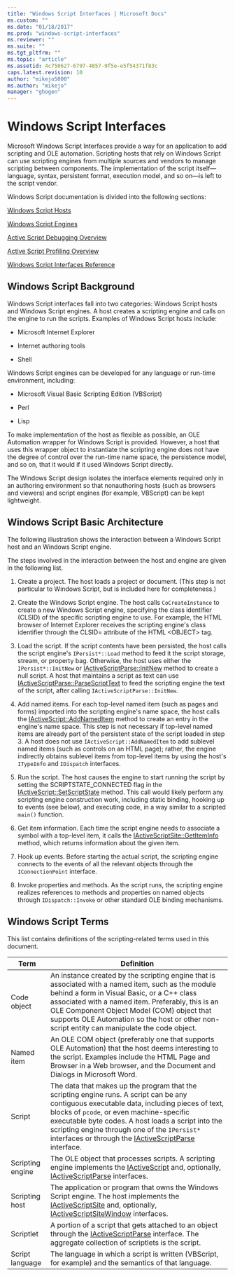 ```yaml
---
title: "Windows Script Interfaces | Microsoft Docs"
ms.custom: ""
ms.date: "01/18/2017"
ms.prod: "windows-script-interfaces"
ms.reviewer: ""
ms.suite: ""
ms.tgt_pltfrm: ""
ms.topic: "article"
ms.assetid: 4c750627-6797-4857-9f5e-e5f54371f83c
caps.latest.revision: 10
author: "mikejo5000"
ms.author: "mikejo"
manager: "ghogen"
---
```

# Windows Script Interfaces

Microsoft Windows Script Interfaces provide a way for an application to add scripting and OLE automation. Scripting hosts that rely on Windows Script can use scripting engines from multiple sources and vendors to manage scripting between components. The implementation of the script itself—language, syntax, persistent format, execution model, and so on—is left to the script vendor.

Windows Script documentation is divided into the following sections:

[Windows Script Hosts](../winscript/windows-script-hosts.md)

[Windows Script Engines](../winscript/windows-script-engines.md)

[Active Script Debugging Overview](../winscript/active-script-debugging-overview.md)

[Active Script Profiling Overview](../winscript/active-script-profiling-overview.md)

[Windows Script Interfaces Reference](../winscript/reference/windows-script-interfaces-reference.md)

## Windows Script Background

Windows Script interfaces fall into two categories: Windows Script hosts and Windows Script engines. A host creates a scripting engine and calls on the engine to run the scripts. Examples of Windows Script hosts include:

- Microsoft Internet Explorer

- Internet authoring tools

- Shell

Windows Script engines can be developed for any language or run-time environment, including:

- Microsoft Visual Basic Scripting Edition (VBScript)

- Perl

- Lisp

To make implementation of the host as flexible as possible, an OLE Automation wrapper for Windows Script is provided. However, a host that uses this wrapper object to instantiate the scripting engine does not have the degree of control over the run-time name space, the persistence model, and so on, that it would if it used Windows Script directly.

The Windows Script design isolates the interface elements required only in an authoring environment so that nonauthoring hosts (such as browsers and viewers) and script engines (for example, VBScript) can be kept lightweight.

## Windows Script Basic Architecture

The following illustration shows the interaction between a Windows Script host and an Windows Script engine.

The steps involved in the interaction between the host and engine are given in the following list.

1.  Create a project. The host loads a project or document. (This step is not particular to Windows Script, but is included here for completeness.)

2.  Create the Windows Script engine. The host calls `CoCreateInstance` to create a new Windows Script engine, specifying the class identifier (CLSID) of the specific scripting engine to use. For example, the HTML browser of Internet Explorer receives the scripting engine's class identifier through the CLSID= attribute of the HTML \<OBJECT> tag.

3.  Load the script. If the script contents have been persisted, the host calls the script engine's `IPersist*::Load` method to feed it the script storage, stream, or property bag. Otherwise, the host uses either the `IPersist*::InitNew` or [IActiveScriptParse::InitNew](../winscript/reference/iactivescriptparse-initnew.md) method to create a null script. A host that maintains a script as text can use [IActiveScriptParse::ParseScriptText](../winscript/reference/iactivescriptparse-parsescripttext.md) to feed the scripting engine the text of the script, after calling `IActiveScriptParse::InitNew`.

4.  Add named items. For each top-level named item (such as pages and forms) imported into the scripting engine's name space, the host calls the [IActiveScript::AddNamedItem](../winscript/reference/iactivescript-addnameditem.md) method to create an entry in the engine's name space. This step is not necessary if top-level named items are already part of the persistent state of the script loaded in step 3. A host does not use `IActiveScript::AddNamedItem` to add sublevel named items (such as controls on an HTML page); rather, the engine indirectly obtains sublevel items from top-level items by using the host's `ITypeInfo` and `IDispatch` interfaces.

5.  Run the script. The host causes the engine to start running the script by setting the SCRIPTSTATE_CONNECTED flag in the [IActiveScript::SetScriptState](../winscript/reference/iactivescript-setscriptstate.md) method. This call would likely perform any scripting engine construction work, including static binding, hooking up to events (see below), and executing code, in a way similar to a scripted `main()` function.

6.  Get item information. Each time the script engine needs to associate a symbol with a top-level item, it calls the [IActiveScriptSite::GetItemInfo](../winscript/reference/iactivescriptsite-getiteminfo.md) method, which returns information about the given item.

7.  Hook up events. Before starting the actual script, the scripting engine connects to the events of all the relevant objects through the `IConnectionPoint` interface.

8.  Invoke properties and methods. As the script runs, the scripting engine realizes references to methods and properties on named objects through `IDispatch::Invoke` or other standard OLE binding mechanisms.

## Windows Script Terms

This list contains definitions of the scripting-related terms used in this document.

|Term|Definition|
|----------|----------------|
|Code object|An instance created by the scripting engine that is associated with a named item, such as the module behind a form in Visual Basic, or a C++ class associated with a named item. Preferably, this is an OLE Component Object Model (COM) object that supports OLE Automation so the host or other non-script entity can manipulate the code object.|
|Named item|An OLE COM object (preferably one that supports OLE Automation) that the host deems interesting to the script. Examples include the HTML Page and Browser in a Web browser, and the Document and Dialogs in Microsoft Word.|
|Script|The data that makes up the program that the scripting engine runs. A script can be any contiguous executable data, including pieces of text, blocks of `pcode`, or even machine-specific executable byte codes. A host loads a script into the scripting engine through one of the `IPersist*` interfaces or through the [IActiveScriptParse](../winscript/reference/iactivescriptparse.md) interface.|
|Scripting engine|The OLE object that processes scripts. A scripting engine implements the [IActiveScript](../winscript/reference/iactivescript.md) and, optionally, [IActiveScriptParse](../winscript/reference/iactivescriptparse.md) interfaces.|
|Scripting host|The application or program that owns the Windows Script engine. The host implements the [IActiveScriptSite](../winscript/reference/iactivescriptsite.md) and, optionally, [IActiveScriptSiteWindow](../winscript/reference/iactivescriptsitewindow.md) interfaces.|
|Scriptlet|A portion of a script that gets attached to an object through the [IActiveScriptParse](../winscript/reference/iactivescriptparse.md) interface. The aggregate collection of scriptlets is the script.|
|Script language|The language in which a script is written (VBScript, for example) and the semantics of that language.|